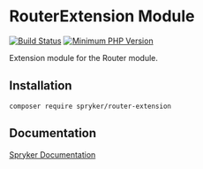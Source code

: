 # RouterExtension Module
[![Build Status](https://travis-ci.org/spryker/router-extension.svg)](https://travis-ci.org/spryker/router-extension)
[![Minimum PHP Version](https://img.shields.io/badge/php-%3E%3D%207.2-8892BF.svg)](https://php.net/)

Extension module for the Router module.

## Installation

```
composer require spryker/router-extension
```

## Documentation

[Spryker Documentation](https://academy.spryker.com/developing_with_spryker/module_guide/modules.html)
